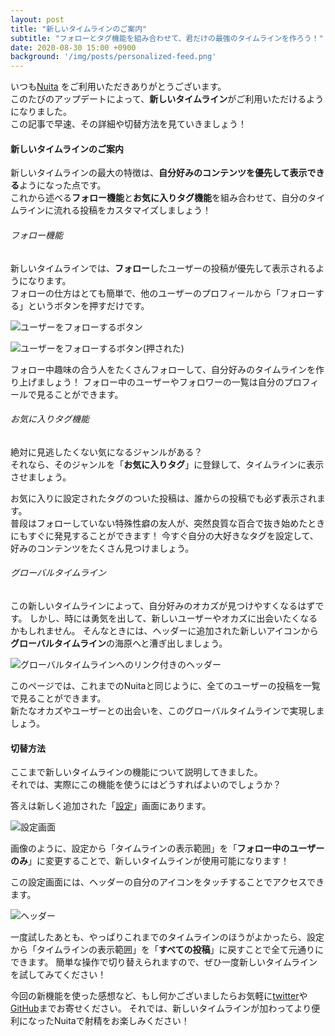 ```yaml
---
layout: post
title: "新しいタイムラインのご案内"
subtitle: "フォローとタグ機能を組み合わせて、君だけの最強のタイムラインを作ろう！"
date: 2020-08-30 15:00 +0900
background: '/img/posts/personalized-feed.png'
---
```

いつも[Nuita](https://nuita.net) をご利用いただきありがとうございます。  
このたびのアップデートによって、**新しいタイムライン**がご利用いただけるようになりました。  
この記事で早速、その詳細や切替方法を見ていきましょう！

#### 新しいタイムラインのご案内
新しいタイムラインの最大の特徴は、**自分好みのコンテンツを優先して表示できる**ようになった点です。  
これから述べる**フォロー機能**と**お気に入りタグ機能**を組み合わせて、自分のタイムラインに流れる投稿をカスタマイズしましょう！

###### フォロー機能
新しいタイムラインでは、**フォロー**したユーザーの投稿が優先して表示されるようになります。  
フォローの仕方はとても簡単で、他のユーザーのプロフィールから「フォローする」というボタンを押すだけです。

![ユーザーをフォローするボタン]({{site.baseurl}}img/content/follow1.png)

![ユーザーをフォローするボタン(押された)]({{site.baseurl}}img/content/follow2.png)

フォロー中趣味の合う人をたくさんフォローして、自分好みのタイムラインを作り上げましょう！
フォロー中のユーザーやフォロワーの一覧は自分のプロフィールで見ることができます。  

###### お気に入りタグ機能
絶対に見逃したくない気になるジャンルがある？  
それなら、そのジャンルを「**お気に入りタグ**」に登録して、タイムラインに表示させましょう。

お気に入りに設定されたタグのついた投稿は、誰からの投稿でも必ず表示されます。  
普段はフォローしていない特殊性癖の友人が、突然良質な百合で抜き始めたときにもすぐに発見することができます！
今すぐ自分の大好きなタグを設定して、好みのコンテンツをたくさん見つけましょう。

###### グローバルタイムライン
この新しいタイムラインによって、自分好みのオカズが見つけやすくなるはずです。
しかし、時には勇気を出して、新しいユーザーやオカズに出会いたくなるかもしれません。
そんなときには、ヘッダーに追加された新しいアイコンから**グローバルタイムライン**の海原へと漕ぎ出しましょう。

![グローバルタイムラインへのリンク付きのヘッダー]({{site.baseurl}}img/content/explore-nav.png)

このページでは、これまでのNuitaと同じように、全てのユーザーの投稿を一覧で見ることができます。  
新たなオカズやユーザーとの出会いを、このグローバルタイムラインで実現しましょう。

#### 切替方法
ここまで新しいタイムラインの機能について説明してきました。  
それでは、実際にこの機能を使うにはどうすればよいのでしょうか？

答えは新しく追加された「[設定](https://nuita.net/settings)」画面にあります。

![設定画面]({{site.baseurl}}img/content/settings.png)

画像のように、設定から「タイムラインの表示範囲」を「**フォロー中のユーザーのみ**」に変更することで、新しいタイムラインが使用可能になります！

この設定画面には、ヘッダーの自分のアイコンをタッチすることでアクセスできます。

![ヘッダー]({{site.baseurl}}img/content/dropdown-menu.png)

一度試したあとも、やっぱりこれまでのタイムラインのほうがよかったら、設定から「タイムラインの表示範囲」を「**すべての投稿**」に戻すことで全て元通りにできます。
簡単な操作で切り替えられますので、ぜひ一度新しいタイムラインを試してみてください！

今回の新機能を使った感想など、もし何かございましたらお気軽に[twitter](https://twitter.com/nuita_net)や[GitHub](https://github.com/nuita/nuita)までお寄せください。
それでは、新しいタイムラインが加わってより便利になったNuitaで射精をお楽しみください！
